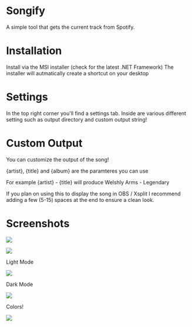 # Songify
A simple tool that gets the current track from Spotify.

# Installation
Install via the MSI installer (check for the latest .NET Framework)
The installer will autmatically create a shortcut on your desktop

# Settings
In the top right corner you'll find a settings tab.
Inside are various different setting such as output directory and custom output string!

# Custom Output
You can customize the output of the song! 

{artist}, {title} and {album} are the paramteres you can use

For example
{artist} - {title}
will produce
Welshly Arms - Legendary

If you plan on using this to display the song in OBS / Xsplit I recommend adding a few (5-15) spaces at the end to ensure a clean look.

# Screenshots 

![](https://i.imgur.com/b4Mc5hF.png)

![](https://i.imgur.com/19nEKYn.png)

Light Mode

![](https://i.imgur.com/mGZslVP.png)

Dark Mode

![](https://i.imgur.com/k1Fc2lh.png)

Colors!

![](https://i.imgur.com/IamQchR.gif)

